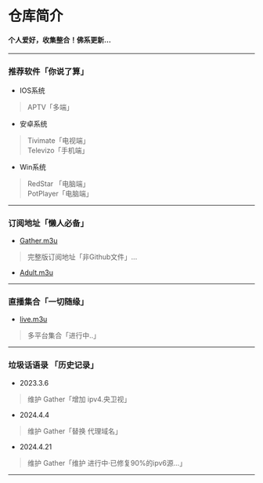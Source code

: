 
# 仓库简介
#### 个人爱好，收集整合！佛系更新…
---
### 推荐软件「你说了算」  
* IOS系统  
>APTV「多端」
* 安卓系统  
>Tivimate「电视端」  
>Televizo「手机端」  
* Win系统   
>RedStar 「电脑端」  
>PotPlayer「电脑端」  
---
### 订阅地址「懒人必备」 
* [Gather.m3u](https://yang-1989.eu.org/m3u/Gather)
> 完整版订阅地址「非Github文件」...
* [Adult.m3u](https://yang-1989.eu.org/m3u/Adult.m3u)
---
### 直播集合「一切随缘」   
* [live.m3u](https://yang-1989.eu.org/m3u/live.m3u)  
>多平台集合「进行中..」
---
### 垃圾话语录 「历史记录」  
* 2023.3.6  
>维护 Gather「增加 ipv4.央卫视」
* 2024.4.4 
>维护 Gather「替换 代理域名」
* 2024.4.21
>维护 Gather「维护 进行中·已修复90%的ipv6源...」
---
